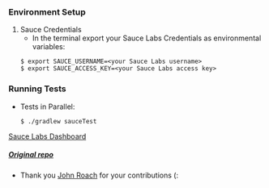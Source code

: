 
### Environment Setup

1. Sauce Credentials
    * In the terminal export your Sauce Labs Credentials as environmental variables:
    ```
    $ export SAUCE_USERNAME=<your Sauce Labs username>
	$ export SAUCE_ACCESS_KEY=<your Sauce Labs access key>
    ```

### Running Tests

* Tests in Parallel:
	```
	$ ./gradlew sauceTest
	```

[Sauce Labs Dashboard](https://saucelabs.com/beta/dashboard/)

##### [Original repo](https://github.com/JohnRoach/Saucelabs-Geb-Spock-Groovy-Gradle)
* Thank you [John Roach](https://johnroach.io/
) for your contributions (:

